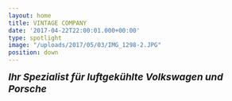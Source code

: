 ```yaml
---
layout: home
title: VINTAGE COMPANY
date: '2017-04-22T22:00:01.000+00:00'
type: spotlight
image: "/uploads/2017/05/03/IMG_1298-2.JPG"
position: down
---
```



<span style="font-size: 19.2px;"><b><i>Ihr Spezialist für luftgekühlte Volkswagen und Porsche</i></b></span>
